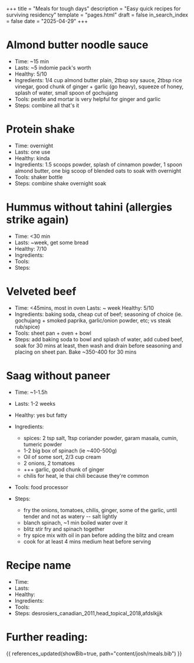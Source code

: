 +++
title = "Meals for tough days"
description = "Easy quick recipes for surviving residency"
template = "pages.html"
draft = false
in_search_index = false
date = "2025-04-29"
+++

# Almond butter noodle sauce

- Time: ~15 min
- Lasts: ~5 indomie pack's worth
- Healthy: 5/10
- Ingredients: 1/4 cup almond butter plain, 2tbsp soy sauce, 2tbsp rice vinegar, good chunk of ginger + garlic (go heavy), squeeze of honey, splash of water, small spoon of gochujang
- Tools: pestle and mortar is very helpful for ginger and garlic
- Steps: combine all that's it

# Protein shake

- Time: overnight
- Lasts: one use
- Healthy: kinda
- Ingredients: 1.5 scoops powder, splash of cinnamon powder, 1 spoon almond butter, one big scoop of blended oats to soak with overnight
- Tools: shaker bottle
- Steps: combine shake overnight soak

# Hummus without tahini (allergies strike again)

- Time: <30 min
- Lasts: ~week, get some bread
- Healthy: 7/10
- Ingredients:
- Tools:
- Steps:

# Velveted beef

- Time: <45mins, most in oven
  Lasts: ~ week
  Healthy: 5/10
- Ingredients: baking soda, cheap cut of beef; seasoning of choice (ie. gochujang + smoked paprika, garlic/onion powder, etc; vs steak rub/spice)
- Tools: sheet pan + oven + bowl
- Steps: add baking soda to bowl and splash of water, add cubed beef, soak for 30 mins at least, then wash and drain before seasoning and placing on sheet pan. Bake ~350-400 for 30 mins

# Saag without paneer

- Time: ~1-1.5h
- Lasts: 1-2 weeks
- Healthy: yes but fatty
- Ingredients:
  - spices: 2 tsp salt, 1tsp coriander powder, garam masala, cumin, tumeric powder
  - 1-2 big box of spinach (ie ~400-500g)
  - Oil of some sort, 2/3 cup cream
  - 2 onions, 2 tomatoes
  - +++ garlic, good chunk of ginger
  - chilis for heat, ie thai chili because they're common

- Tools: food processor
- Steps:
  - fry the onions, tomatoes, chilis, ginger, some of the garlic, until tender and not as watery -- salt lightly
  - blanch spinach, ~1 min boiled water over it
  - blitz stir fry and spinach together
  - fry spice mix with oil in pan before adding the blitz and cream
  - cook for at least 4 mins medium heat before serving

# Recipe name

- Time:
- Lasts:
- Healthy:
- Ingredients:
- Tools:
- Steps: <span class="references">desrosiers_canadian_2011,head_topical_2018,afdslkjjk</span>

# Further reading:

{{ references_updated(showBib=true, path="content/josh/meals.bib") }}
